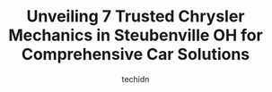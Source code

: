 ---
layout: ampstory
image: https://images.unsplash.com/photo-1507136566006-cfc505b114fc?ixlib=rb-4.0.3&ixid=MnwxMjA3fDB8MHxwaG90by1wYWdlfHx8fGVufDB8fHx8&auto=format&fit=crop&w=640&h=853&q=80
author: techidn
featured: false
description: For top-quality automotive repairs and maintenance, visit the 7 best Chrysler Mechanic in Steubenville OH, USA. Their reputation for excellence and their dedication to customer satisfaction 
title: Unveiling 7 Trusted Chrysler Mechanics in Steubenville OH for Comprehensive Car Solutions
cover:
   title: Unveiling 7 Trusted Chrysler Mechanics in Steubenville OH for Comprehensive Car Solutions
   subtitle: Rickpate
   background: https://images.unsplash.com/photo-1507136566006-cfc505b114fc?ixlib=rb-4.0.3&ixid=MnwxMjA3fDB8MHxwaG90by1wYWdlfHx8fGVufDB8fHx8&auto=format&fit=crop&w=640&h=853&q=80

pages: 
 - layout: thirds
   top: <h1>#1 Monro Auto Service and Tire Centers</h1>
   bottom: "<p>Wouldnt go anywhere else for my automotive needs. This crew is top-notch, always friendly and very knowledgeable. AweSoMe!</p>"
   background: https://www.knot35.com/toplist/wp-content/uploads/2023/06/best-chrysler-mechanic-1-in-steubenville-oh-1685840887.jpeg
   backgroundblur: true
 - layout: thirds
   top: <h1>#2 Scassa Laney Tire of Steubenville</h1>
   bottom: "<p>206 S 4th St, Steubenville, OH 43952, United States</p>"
   background: https://www.knot35.com/toplist/wp-content/uploads/2023/06/best-chrysler-mechanic-2-in-steubenville-oh-1685840887.jpeg
   cta:
      link: https://www.knot35.com/toplist/unveiling-7-trusted-chrysler-mechanics-in-steubenville-oh-for-comprehensive-car-solutions/
      text: Unveiling 7 Trusted Chrysler Mechanics in Steubenville OH for Comprehensive Car Solutions
 - layout: thirds
   top: <h1>#3 Steubenville Truck Center Inc.</h1>
   bottom: "<p>620 South St, Steubenville, OH 43952, United States</p>"
   background: https://www.knot35.com/toplist/wp-content/uploads/2023/06/best-chrysler-mechanic-3-in-steubenville-oh-1685840888.jpeg
   cta:
      link: https://www.knot35.com/toplist/unveiling-7-trusted-chrysler-mechanics-in-steubenville-oh-for-comprehensive-car-solutions/
      text: Unveiling 7 Trusted Chrysler Mechanics in Steubenville OH for Comprehensive Car Solutions
 - layout: thirds
   top: <h1>#4 Firestone Complete Auto Care</h1>
   bottom: "<p>432 Washington St, Steubenville, OH 43952, United States</p>"
   background: https://images.unsplash.com/photo-1615749413727-825b59a857b5?ixlib=rb-4.0.3&ixid=MnwxMjA3fDB8MHxwaG90by1wYWdlfHx8fGVufDB8fHx8&auto=format&fit=crop&w=640&h=853&q=80
   cta:
      link: https://www.knot35.com/toplist/unveiling-7-trusted-chrysler-mechanics-in-steubenville-oh-for-comprehensive-car-solutions/
      text: Unveiling 7 Trusted Chrysler Mechanics in Steubenville OH for Comprehensive Car Solutions
 - layout: thirds
   top: <h1>#5 Johnnys Tire & Auto Service</h1>
   bottom: "<p>720 N Court St, Steubenville, OH 43952, United States</p>"
   background: https://images.unsplash.com/photo-1614648718611-0635f29016cb?ixlib=rb-4.0.3&ixid=MnwxMjA3fDB8MHxwaG90by1wYWdlfHx8fGVufDB8fHx8&auto=format&fit=crop&w=640&h=853&q=80
   cta:
      link: https://www.knot35.com/toplist/unveiling-7-trusted-chrysler-mechanics-in-steubenville-oh-for-comprehensive-car-solutions/
      text: Unveiling 7 Trusted Chrysler Mechanics in Steubenville OH for Comprehensive Car Solutions
 - layout: thirds
   top: <h1>#6 Donnies Towing And Tires LLC</h1>
   bottom: "<p>246 N 3rd St, Steubenville, OH 43952, United States</p>"
   background: https://images.unsplash.com/photo-1527066579998-dbbae57f45ce?ixlib=rb-4.0.3&ixid=MnwxMjA3fDB8MHxwaG90by1wYWdlfHx8fGVufDB8fHx8&auto=format&fit=crop&w=640&h=853&q=80
   cta:
      link: https://www.knot35.com/toplist/unveiling-7-trusted-chrysler-mechanics-in-steubenville-oh-for-comprehensive-car-solutions/
      text: Unveiling 7 Trusted Chrysler Mechanics in Steubenville OH for Comprehensive Car Solutions
 - layout: thirds
   top: <h1>#7 Walmart Auto Care Centers</h1>
   bottom: "<p>100 Mall Dr, Steubenville, OH 43952, United States</p>"
   background: https://images.unsplash.com/photo-1608501821300-4f99e58bba77?ixlib=rb-4.0.3&ixid=MnwxMjA3fDB8MHxwaG90by1wYWdlfHx8fGVufDB8fHx8&auto=format&fit=crop&w=640&h=853&q=80
   cta:
      link: https://www.knot35.com/toplist/unveiling-7-trusted-chrysler-mechanics-in-steubenville-oh-for-comprehensive-car-solutions/
      text: Unveiling 7 Trusted Chrysler Mechanics in Steubenville OH for Comprehensive Car Solutions
 - layout: thirds
   middle: Continue reading...
   background: https://images.unsplash.com/photo-1620421680010-0766ff230392?ixlib=rb-4.0.3&ixid=MnwxMjA3fDB8MHxwaG90by1wYWdlfHx8fGVufDB8fHx8&auto=format&fit=crop&w=640&h=853&q=80
   cta:
      link: https://www.knot35.com/toplist/unveiling-7-trusted-chrysler-mechanics-in-steubenville-oh-for-comprehensive-car-solutions/
      text: Unveiling 7 Trusted Chrysler Mechanics in Steubenville OH for Comprehensive Car Solutions
      
---
